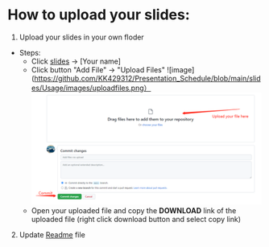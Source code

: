 # How to upload your slides:
1. Upload your slides in your own floder
  - Steps:
    - Click [slides](https://github.com/KK429312/Presentation_Schedule/tree/main/slides) -> [Your name]
    - Click button "Add File" -> "Upload Files"
    ![image](https://github.com/KK429312/Presentation_Schedule/blob/main/slides/Usage/images/uploadfiles.png）
    ![image](https://github.com/KK429312/Presentation_Schedule/blob/main/slides/Usage/images/commit_.png)
    - Open your uploaded file and copy the **DOWNLOAD** link of the uploaded file (right click download button and select copy link)
2. Update [Readme](https://github.com/KK429312/Presentation_Schedule/blob/main/README.md) file  
